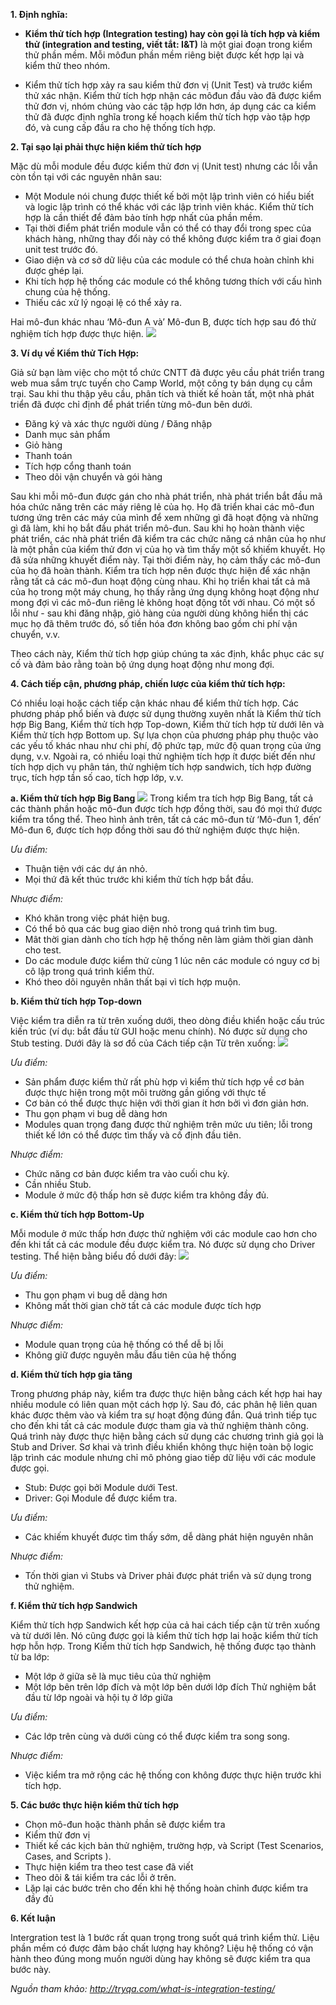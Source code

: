 **1. Định nghĩa:**

- **Kiểm thử tích hợp (Integration testing) hay còn gọi là tích hợp và kiểm thử (integration and testing, viết tắt: I&T)** là một giai đoạn trong kiểm thử phần mềm. Mỗi môđun phần mềm riêng biệt được kết hợp lại và kiểm thử theo nhóm. 

-  Kiểm thử tích hợp xảy ra sau kiểm thử đơn vị (Unit Test) và trước kiểm thử xác nhận. Kiểm thử tích hợp nhận các môđun đầu vào đã được kiểm thử đơn vị, nhóm chúng vào các tập hợp lớn hơn, áp dụng các ca kiểm thử đã được định nghĩa trong kế hoạch kiểm thử tích hợp vào tập hợp đó, và cung cấp đầu ra cho hệ thống tích hợp.

**2. Tại sạo lại phải thực hiện kiểm thử tích hợp**

Mặc dù mỗi module đều được kiểm thử đơn vị (Unit test) nhưng các lỗi vẫn còn tồn tại với các nguyên nhân sau:

- Một Module nói chung được thiết kế bởi một lập trình viên có hiểu biết và logic lập trình có thể khác với các lập trình viên khác. Kiểm thử tích hợp là cần thiết để đảm bảo tính hợp nhất của phần mềm.
- Tại thời điểm phát triển module vẫn có thể có thay đổi trong spec của khách hàng, những thay đổi này có thể không được kiểm tra ở giai đoạn unit test trước đó.
- Giao diện và cơ sở dữ liệu của các module có thể chưa hoàn chỉnh khi được ghép lại.
- Khi tích hợp hệ thống các module có thể không tương thích với cấu hình chung của hệ thống.
- Thiếu các xử lý ngoại lệ có thể xảy ra.
   
Hai mô-đun khác nhau ‘Mô-đun A và’ Mô-đun B, được tích hợp sau đó thử nghiệm tích hợp được thực hiện. 
 ![](https://images.viblo.asia/b7d18a41-097a-49e4-be0a-be22e635faa7.jpg)

**3. Ví dụ về Kiểm thử Tích Hợp:**

Giả sử bạn làm việc cho một tổ chức CNTT đã được yêu cầu phát triển trang web mua sắm trực tuyến cho Camp World, một công ty bán dụng cụ cắm trại. Sau khi thu thập yêu cầu, phân tích và thiết kế hoàn tất, một nhà phát triển đã được chỉ định để phát triển từng mô-đun bên dưới.
- Đăng ký và xác thực người dùng / Đăng nhập
- Danh mục sản phẩm
- Giỏ hàng
- Thanh toán
- Tích hợp cổng thanh toán
- Theo dõi vận chuyển và gói hàng

Sau khi mỗi mô-đun được gán cho nhà phát triển, nhà phát triển bắt đầu mã hóa chức năng trên các máy riêng lẻ của họ. Họ đã triển khai các mô-đun tương ứng trên các máy của mình để xem những gì đã hoạt động và những gì đã làm, khi họ bắt đầu phát triển mô-đun. Sau khi họ hoàn thành việc phát triển, các nhà phát triển đã kiểm tra các chức năng cá nhân của họ như là một phần của kiểm thử đơn vị của họ và tìm thấy một số khiếm khuyết. Họ đã sửa những khuyết điểm này. Tại thời điểm này, họ cảm thấy các mô-đun của họ đã hoàn thành. 
Kiểm tra tích hợp nên được thực hiện để xác nhận rằng tất cả các mô-đun hoạt động cùng nhau. Khi họ triển khai tất cả mã của họ trong một máy chung, họ thấy rằng ứng dụng không hoạt động như mong đợi vì các mô-đun riêng lẻ không hoạt động tốt với nhau. Có một số lỗi như - sau khi đăng nhập, giỏ hàng của người dùng không hiển thị các mục họ đã thêm trước đó, số tiền hóa đơn không bao gồm chi phí vận chuyển, v.v.

Theo cách này, Kiểm thử tích hợp giúp chúng ta xác định, khắc phục các sự cố và đảm bảo rằng toàn bộ ứng dụng hoạt động như mong đợi.
 
**4. Cách tiếp cận, phương pháp, chiến lược của kiểm thử tích hợp:**

Có nhiều loại hoặc cách tiếp cận khác nhau để kiểm thử tích hợp. Các phương pháp phổ biến và được sử dụng thường xuyên nhất là Kiểm thử tích hợp Big Bang, Kiểm thử tích hợp Top-down, Kiểm thử tích hợp từ dưới lên và Kiểm thử tích hợp Bottom up. Sự lựa chọn của phương pháp phụ thuộc vào các yếu tố khác nhau như chi phí, độ phức tạp, mức độ quan trọng của ứng dụng, v.v. Ngoài ra, có nhiều loại thử nghiệm tích hợp ít được biết đến như tích hợp dịch vụ phân tán, thử nghiệm tích hợp sandwich, tích hợp đường trục, tích hợp tần số cao, tích hợp lớp, v.v.
    
**a. Kiểm thử tích hợp Big Bang**
![](https://images.viblo.asia/ea22f5b2-6de9-47f4-9a64-36806bffc89c.jpg)
Trong kiểm tra tích hợp Big Bang, tất cả các thành phần hoặc mô-đun được tích hợp đồng thời, sau đó mọi thứ được kiểm tra tổng thể. Theo hình ảnh trên, tất cả các mô-đun từ ‘Mô-đun 1, đến‘ Mô-đun 6, được tích hợp đồng thời sau đó thử nghiệm được thực hiện.

*Ưu điểm:*
- Thuận tiện với các dự án nhỏ.
- Mọi thứ đã kết thúc trước khi kiểm thử tích hợp bắt đầu.

*Nhược điểm:*
- Khó khăn trong việc phát hiện bug.
- Có thể bỏ qua các bug giao diện nhỏ trong quá trình tìm bug.
- Mât thời gian dành cho tích hợp hệ thống nên làm giảm thời gian dành cho test.
- Do các module được kiểm thử cùng 1 lúc nên các module có nguy cơ bị cô lập trong quá trình kiểm thử.
- Khó theo dõi nguyên nhân thất bại vì tích hợp muộn.

**b. Kiểm thử tích hợp Top-down**

Việc kiểm tra diễn ra từ trên xuống dưới, theo dòng điều khiển hoặc cấu trúc kiến ​​trúc (ví dụ: bắt đầu từ GUI hoặc menu chính). Nó được sử dụng cho Stub testing. Dưới đây là sơ đồ của Cách tiếp cận Từ trên xuống:
![](https://images.viblo.asia/5c352508-b3a7-4392-80b3-866c7581c128.jpg)

*Ưu điểm:*
- Sản phẩm được kiểm thử rất phù hợp vì kiểm thử tích hợp về cơ bản được thực hiện trong một môi trường gần giống với thực tế
- Cơ bản có thể được thực hiện với thời gian ít hơn bởi vì đơn giản hơn.
- Thu gọn phạm vi bug dễ dàng hơn
-  Modules quan trọng đang được thử nghiệm trên mức ưu tiên; lỗi trong thiết kế lớn có thể được tìm thấy và cố định đầu tiên.

*Nhược điểm:*
- Chức năng cơ bản được kiểm tra vào cuối chu kỳ.
- Cần nhiều Stub.
- Module ở mức độ thấp hơn sẽ được kiểm tra không đầy đủ.

**c. Kiểm thử tích hợp Bottom-Up**

Mỗi module ở mức thấp hơn được thử nghiệm với các module cao hơn cho đến khi tất cả các module đều được kiểm tra. Nó được sử dụng cho Driver testing. Thể hiện bằng biểu đồ dưới đây:
![](https://images.viblo.asia/e5653eca-b78c-496e-a50e-cae11e90c990.jpg)

*Ưu điểm:*
- Thu gọn phạm vi bug dễ dàng hơn
-  Không mất thời gian chờ tất cả các module được tích hợp

*Nhược điểm:*
-  Module quan trọng của hệ thống có thể dễ bị lỗi
-  Không giữ được nguyên mẫu đầu tiên của hệ thống
    
**d. Kiểm thử tích hợp gia tăng**

Trong phương pháp này, kiểm tra được thực hiện bằng cách kết hợp hai hay nhiều module có liên quan một cách hợp lý. Sau đó, các phân hệ liên quan khác được thêm vào và kiểm tra sự hoạt động đúng đắn. Quá trình tiếp tục cho đến khi tất cả các module được tham gia và thử nghiệm thành công.
Quá trình này được thực hiện bằng cách sử dụng các chương trình giả gọi là Stub and Driver. Sơ khai và trình điều khiển không thực hiện toàn bộ logic lập trình các module nhưng chỉ mô phỏng giao tiếp dữ liệu với các module được gọi.
+ Stub: Được gọi bởi Module dưới Test.
+ Driver: Gọi Module để được kiểm tra.

*Ưu điểm:*
- Các khiếm khuyết được tìm thấy sớm, dễ dàng phát hiện nguyên nhân

*Nhược điểm:*
-  Tốn thời gian vì Stubs  và Driver  phải được phát triển và sử dụng trong thử nghiệm.

**f. Kiểm thử tích hợp Sandwich**

Kiểm thử tích hợp Sandwich kết hợp của cả hai cách tiếp cận từ trên xuống và từ dưới lên. Nó cũng được gọi là kiểm thử  tích hợp lai hoặc kiểm thử tích hợp hỗn hợp. 
Trong Kiểm thử tích hợp Sandwich, hệ thống được tạo thành từ ba lớp:
+ Một lớp ở giữa sẽ là mục tiêu của thử nghiệm
+ Một lớp bên trên lớp đích và một lớp bên dưới lớp đích
Thử nghiệm bắt đầu từ lớp ngoài và hội tụ ở lớp giữa

*Ưu điểm:*
- Các lớp trên cùng và dưới cùng có thể được kiểm tra song song.

*Nhược điểm:*
-  Việc kiểm tra mở rộng các hệ thống con không được thực hiện trước khi tích hợp.

**5. Các bước thực hiện kiểm thử  tích hợp**
    
- Chọn mô-đun hoặc thành phần sẽ được kiểm tra 
- Kiểm thử  đơn vị 
- Thiết kế các kịch bản thử nghiệm, trường hợp, và Script (Test Scenarios, Cases, and Scripts ).
- Thực hiện kiểm tra theo test case đã viết
- Theo dõi & tái kiểm tra các lỗi ở trên.
- Lặp lại các bước trên cho đến khi hệ thống hoàn chỉnh được kiểm tra đầy đủ

**6. Kết luận**

Intergration test là 1 bước rất quan trọng trong suốt quá trình kiểm thử. Liệu phần mềm có được đảm bảo chất lượng hay không? Liệu hệ thống có vận hành theo đúng mong muốn người dùng hay không sẽ được kiểm tra qua bước này.

*Nguồn tham khảo:
http://tryqa.com/what-is-integration-testing/*